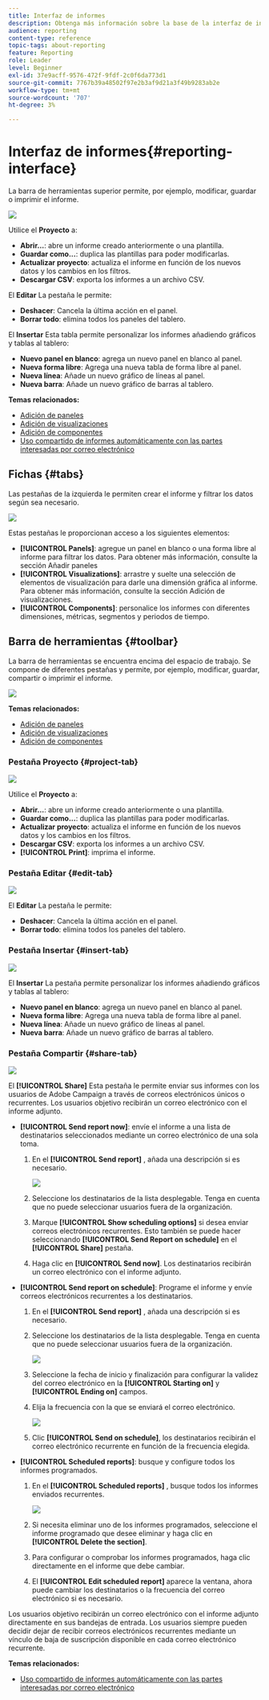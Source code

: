 ```yaml
---
title: Interfaz de informes
description: Obtenga más información sobre la base de la interfaz de informes dinámicos y cómo navegar por las diferentes pestañas y menús.
audience: reporting
content-type: reference
topic-tags: about-reporting
feature: Reporting
role: Leader
level: Beginner
exl-id: 37e9acff-9576-472f-9fdf-2c0f6da773d1
source-git-commit: 7767b39a48502f97e2b3af9d21a3f49b9283ab2e
workflow-type: tm+mt
source-wordcount: '707'
ht-degree: 3%

---
```


# Interfaz de informes{#reporting-interface}

La barra de herramientas superior permite, por ejemplo, modificar, guardar o imprimir el informe.

![](assets/dynamic_report_toolbar.png)

Utilice el **Proyecto** a:

* **Abrir...**: abre un informe creado anteriormente o una plantilla.
* **Guardar como...**: duplica las plantillas para poder modificarlas.
* **Actualizar proyecto**: actualiza el informe en función de los nuevos datos y los cambios en los filtros.
* **Descargar CSV**: exporta los informes a un archivo CSV.

El **Editar** La pestaña le permite:

* **Deshacer**: Cancela la última acción en el panel.
* **Borrar todo**: elimina todos los paneles del tablero.

El **Insertar** Esta tabla permite personalizar los informes añadiendo gráficos y tablas al tablero:

* **Nuevo panel en blanco**: agrega un nuevo panel en blanco al panel.
* **Nueva forma libre**: Agrega una nueva tabla de forma libre al panel.
* **Nueva línea**: Añade un nuevo gráfico de líneas al panel.
* **Nueva barra**: Añade un nuevo gráfico de barras al tablero.

**Temas relacionados:**

* [Adición de paneles](../../reporting/using/adding-panels.md)
* [Adición de visualizaciones](../../reporting/using/adding-visualizations.md)
* [Adición de componentes](../../reporting/using/adding-components.md)
* [Uso compartido de informes automáticamente con las partes interesadas por correo electrónico](https://helpx.adobe.com/campaign/kb/simplify-campaign-management.html#Reportandshareinsightswithallstakeholders)

## Fichas {#tabs}

Las pestañas de la izquierda le permiten crear el informe y filtrar los datos según sea necesario.

![](assets/dynamic_report_interface.png)

Estas pestañas le proporcionan acceso a los siguientes elementos:

* **[!UICONTROL Panels]**: agregue un panel en blanco o una forma libre al informe para filtrar los datos. Para obtener más información, consulte la sección Añadir paneles
* **[!UICONTROL Visualizations]**: arrastre y suelte una selección de elementos de visualización para darle una dimensión gráfica al informe. Para obtener más información, consulte la sección Adición de visualizaciones.
* **[!UICONTROL Components]**: personalice los informes con diferentes dimensiones, métricas, segmentos y periodos de tiempo.

## Barra de herramientas {#toolbar}

La barra de herramientas se encuentra encima del espacio de trabajo. Se compone de diferentes pestañas y permite, por ejemplo, modificar, guardar, compartir o imprimir el informe.

![](assets/dynamic_report_toolbar.png)

**Temas relacionados:**

* [Adición de paneles](../../reporting/using/adding-panels.md)
* [Adición de visualizaciones](../../reporting/using/adding-visualizations.md)
* [Adición de componentes](../../reporting/using/adding-components.md)

### Pestaña Proyecto {#project-tab}

![](assets/tab_project.png)

Utilice el **Proyecto** a:

* **Abrir...**: abre un informe creado anteriormente o una plantilla.
* **Guardar como...**: duplica las plantillas para poder modificarlas.
* **Actualizar proyecto**: actualiza el informe en función de los nuevos datos y los cambios en los filtros.
* **Descargar CSV**: exporta los informes a un archivo CSV.
* **[!UICONTROL Print]**: imprima el informe.

### Pestaña Editar {#edit-tab}

![](assets/tab_edit.png)

El **Editar** La pestaña le permite:

* **Deshacer**: Cancela la última acción en el panel.
* **Borrar todo**: elimina todos los paneles del tablero.

### Pestaña Insertar {#insert-tab}

![](assets/tab_insert.png)

El **Insertar** La pestaña permite personalizar los informes añadiendo gráficos y tablas al tablero:

* **Nuevo panel en blanco**: agrega un nuevo panel en blanco al panel.
* **Nueva forma libre**: Agrega una nueva tabla de forma libre al panel.
* **Nueva línea**: Añade un nuevo gráfico de líneas al panel.
* **Nueva barra**: Añade un nuevo gráfico de barras al tablero.

### Pestaña Compartir {#share-tab}

![](assets/tab_share_1.png)

El **[!UICONTROL Share]** Esta pestaña le permite enviar sus informes con los usuarios de Adobe Campaign a través de correos electrónicos únicos o recurrentes. Los usuarios objetivo recibirán un correo electrónico con el informe adjunto.

* **[!UICONTROL Send report now]**: envíe el informe a una lista de destinatarios seleccionados mediante un correo electrónico de una sola toma.

   1. En el **[!UICONTROL Send report]** , añada una descripción si es necesario.

      ![](assets/tab_share_4.png)

   1. Seleccione los destinatarios de la lista desplegable. Tenga en cuenta que no puede seleccionar usuarios fuera de la organización.
   1. Marque **[!UICONTROL Show scheduling options]** si desea enviar correos electrónicos recurrentes. Esto también se puede hacer seleccionando **[!UICONTROL Send Report on schedule]** en el **[!UICONTROL Share]** pestaña.
   1. Haga clic en **[!UICONTROL Send now]**. Los destinatarios recibirán un correo electrónico con el informe adjunto.

* **[!UICONTROL Send report on schedule]**: Programe el informe y envíe correos electrónicos recurrentes a los destinatarios.

   1. En el **[!UICONTROL Send report]** , añada una descripción si es necesario.
   1. Seleccione los destinatarios de la lista desplegable. Tenga en cuenta que no puede seleccionar usuarios fuera de la organización.

      ![](assets/tab_share_5.png)

   1. Seleccione la fecha de inicio y finalización para configurar la validez del correo electrónico en la **[!UICONTROL Starting on]** y **[!UICONTROL Ending on]** campos.
   1. Elija la frecuencia con la que se enviará el correo electrónico.

      ![](assets/tab_share_2.png)

   1. Clic **[!UICONTROL Send on schedule]**, los destinatarios recibirán el correo electrónico recurrente en función de la frecuencia elegida.

* **[!UICONTROL Scheduled reports]**: busque y configure todos los informes programados.

   1. En el **[!UICONTROL Scheduled reports]** , busque todos los informes enviados recurrentes.

      ![](assets/tab_share_3.png)

   1. Si necesita eliminar uno de los informes programados, seleccione el informe programado que desee eliminar y haga clic en **[!UICONTROL Delete the section]**.
   1. Para configurar o comprobar los informes programados, haga clic directamente en el informe que debe cambiar.
   1. El **[!UICONTROL Edit scheduled report]** aparece la ventana, ahora puede cambiar los destinatarios o la frecuencia del correo electrónico si es necesario.

Los usuarios objetivo recibirán un correo electrónico con el informe adjunto directamente en sus bandejas de entrada. Los usuarios siempre pueden decidir dejar de recibir correos electrónicos recurrentes mediante un vínculo de baja de suscripción disponible en cada correo electrónico recurrente.

**Temas relacionados:**

* [Uso compartido de informes automáticamente con las partes interesadas por correo electrónico](https://helpx.adobe.com/campaign/kb/simplify-campaign-management.html#Reportandshareinsightswithallstakeholders)
